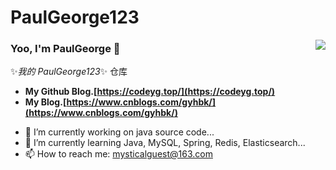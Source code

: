 # PaulGeorge123

<img align="right" src="https://github-readme-stats.vercel.app/api?username=PaulGeorge123&show_icons=true&icon_color=CE1D2D&text_color=718096&bg_color=ffffff&hide_title=true" />

### Yoo, I'm PaulGeorge 👋

✨*我的 PaulGeorge123*✨ 仓库

- **My Github Blog.[https://codeyg.top/](https://codeyg.top/)**
- **My Blog.[https://www.cnblogs.com/gyhbk/](https://www.cnblogs.com/gyhbk/)**

* 🔭 I’m currently working on java source code...
* 🌱 I’m currently learning Java, MySQL, Spring, Redis, Elasticsearch...
* 📫 How to reach me: mysticalguest@163.com
